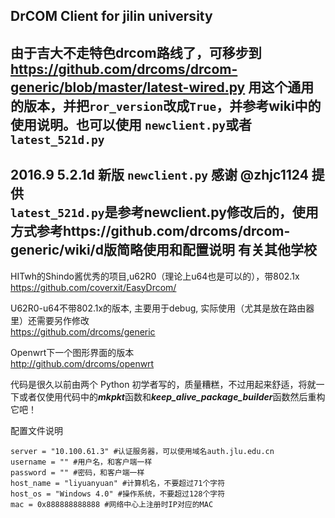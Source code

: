 DrCOM Client for jilin university
-------------
由于吉大不走特色drcom路线了，可移步到 https://github.com/drcoms/drcom-generic/blob/master/latest-wired.py 用这个通用的版本，并把`ror_version`改成`True`，并参考wiki中的使用说明。也可以使用 `newclient.py`或者`latest_521d.py`
-------------

2016.9 5.2.1d 新版 `newclient.py`  感谢 @zhjc1124 提供<br>
`latest_521d.py`是参考newclient.py修改后的，使用方式参考https://github.com/drcoms/drcom-generic/wiki/d版简略使用和配置说明
有关其他学校
-------------
HITwh的Shindo酱优秀的项目,u62R0（理论上u64也是可以的），带802.1x <br>
https://github.com/coverxit/EasyDrcom/

U62R0-u64不带802.1x的版本, 主要用于debug, 实际使用（尤其是放在路由器里）还需要另作修改<br>
https://github.com/drcoms/generic

Openwrt下一个图形界面的版本<br>
http://github.com/drcoms/openwrt

代码是很久以前由两个 Python 初学者写的，质量糟糕，不过用起来舒适，将就一下或者仅使用代码中的***mkpkt***函数和***keep_alive_package_builder***函数然后重构它吧！

配置文件说明
```
server = "10.100.61.3" #认证服务器，可以使用域名auth.jlu.edu.cn
username = "" #用户名，和客户端一样
password = "" #密码，和客户端一样
host_name = "liyuanyuan" #计算机名，不要超过71个字符
host_os = "Windows 4.0" #操作系统，不要超过128个字符
mac = 0x888888888888 #网络中心上注册时IP对应的MAC
```
